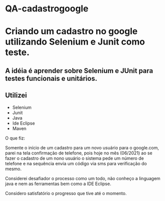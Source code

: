 # QA-cadastrogoogle
# Criando um cadastro no google utilizando Selenium e Junit como teste.

## A idéia é aprender sobre Selenium e JUnit para testes funcionais e unitários.

## Utilizei

* Selenium
* Junit
* Java
* Ide Eclipse
* Maven


O que fiz:

Somente o início de um cadastro para um novo usuário para o google.com, parei na tela confirmação de telefone, pois hoje no mẽs (06/2021) ao
se fazer o cadastro de um nono usuário o sistema pede um número de telefone e na sequência envia um código via sms para 
verificação do mesmo.

Considerei desafiador o processo como um todo, não conheço a linguagem java e nem as ferramentas bem como a IDE Eclipse.

Considero satisfatório o progresso que tive até o momento.
